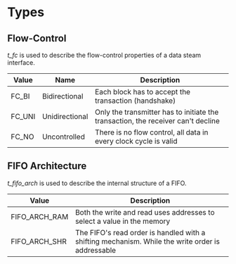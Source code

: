 # Types
## Flow-Control
*t_fc* is used to describe the flow-control properties of a data steam interface.

| Value  | Name           | Description                                                                      |
| ------ | -------------- | -------------------------------------------------------------------------------- |
| FC_BI  | Bidirectional  | Each block has to accept the transaction (handshake)                             |
| FC_UNI | Unidirectional | Only the transmitter has to initiate the transaction, the receiver can't decline |
| FC_NO  | Uncontrolled   | There is no flow control, all data in every clock cycle is valid                 |

## FIFO Architecture
*t_fifo_arch* is used to describe the internal structure of a FIFO.

| Value         | Description                                                                                      |
| ------------- | ------------------------------------------------------------------------------------------------ |
| FIFO_ARCH_RAM | Both the write and read uses addresses to select a value in the memory                           |
| FIFO_ARCH_SHR | The FIFO's read order is handled with a shifting mechanism. While the write order is addressable |

